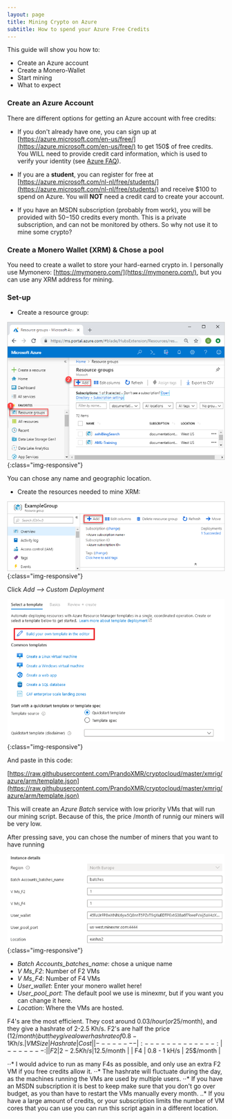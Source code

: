 ```yaml
---
layout: page
title: Mining Crypto on Azure
subtitle: How to spend your Azure Free Credits
---
```


This guide will show you how to:
- Create an Azure account
- Create a Monero-Wallet
- Start mining
- What to expect

### Create an Azure Account

There are different options for getting an Azure account with free credits:

- If you don't already have one, you can sign up at [https://azure.microsoft.com/en-us/free/](https://azure.microsoft.com/en-us/free/) to get 150$ of free credits.
You WILL need to provide credit card information, which is used to verify your identity (see [Azure FAQ](https://azure.microsoft.com/en-us/free/free-account-faq/)).

- If you are a **student**, you can register for free at [https://azure.microsoft.com/nl-nl/free/students/](https://azure.microsoft.com/nl-nl/free/students/) and receive $100 to spend on Azure. You will **NOT** need a credit card to create your account.

- If you have an MSDN subscription (probably from work), you will be provided with 50$-150$ credits every month. This is a private subscription, and can not be monitored by others. So why not use it to mine some crypto?

### Create a Monero Wallet (XRM) & Chose a pool

You need to create a wallet to store your hard-earned crypto in. I personally use Mymonero: [https://mymonero.com/](https://mymonero.com/), but you can use any XRM address for mining.


### Set-up 

- Create a resource group:

![ResourceGroups](assets/img/manage-resource-groups-add-group.png){:class="img-responsive"}

You can chose any name and geographic location.

- Create the resources needed to mine XRM:

![ResourceGroups](assets/img/add-resource.png){:class="img-responsive"}

Click *Add --> Custom Deployment* 

![ResourceGroups](assets/img/Template_editor.png){:class="img-responsive"}

And paste in this code:

[https://raw.githubusercontent.com/PrandoXMR/cryptocloud/master/xmrig/azure/arm/template.json](https://raw.githubusercontent.com/PrandoXMR/cryptocloud/master/xmrig/azure/arm/template.json)

This will create an *Azure Batch* service with low priority VMs that will run our mining script.
Because of this, the price /month of runnig our miners will be very low.

After pressing save, you can chose the number of miners that you want to have running 


![ResourceGroups](assets/img/config.png){:class="img-responsive"}

- *Batch Accounts_batches_name*: chose a unique name
- *V Ms_F2*: Number of F2 VMs 
- *V Ms_F4*: Number of F4 VMs 
- *User_wallet*: Enter your monero wallet here!
- *User_pool_port*: The default pool we use is minexmr, but if you want you can change it here.
- *Location*: Where the VMs are hosted.

F4's are the most efficient. They cost around 0.03$/hour (or 25$/month), and they give a hashrate of 2-2.5 Kh/s.
F2's are half the price (12$/month) but they give a lower hashrate of 0.8-1 Kh/s.
| VM Size       | Hashrate     | Cost  |
| -------- |:-------------:| -------:|
| F2      | 2 - 2.5 Kh/s         | 12.5$/month |
| F4     | 0.8 - 1 kH/s        |   25$/month |

⋅⋅* I would advice to run as many F4s as possible, and only use an extra F2 VM if you free credits allow it.
⋅⋅* The hashrate will fluctuate during the day, as the machines running the VMs are used by multiple users.
⋅⋅* If you have an MSDN subscription it is best to keep make sure that you don't go over budget, as you than have to restart the VMs manually every month.
..* If you have a large amount of credits, or your subscription limits the number of VM cores that you can use you can run this script again in a different location.
 

